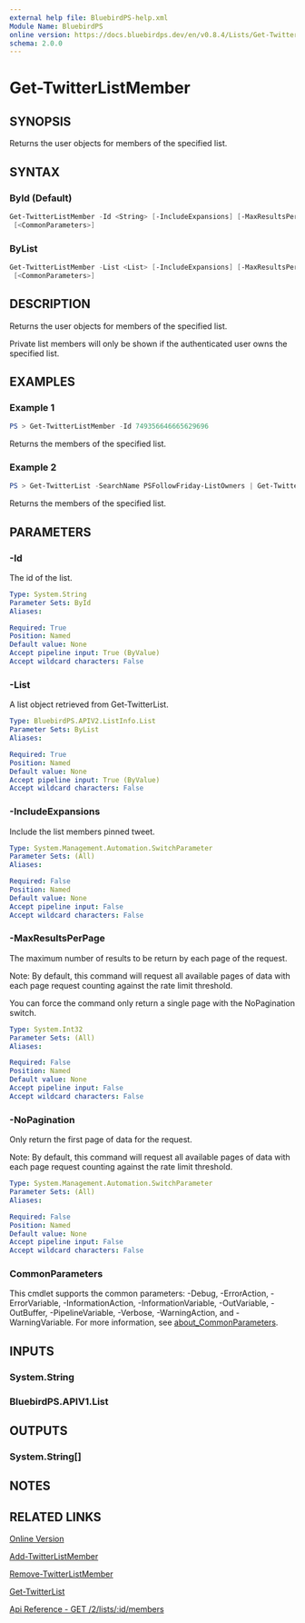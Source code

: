 ```yaml
---
external help file: BluebirdPS-help.xml
Module Name: BluebirdPS
online version: https://docs.bluebirdps.dev/en/v0.8.4/Lists/Get-TwitterListMember
schema: 2.0.0
---
```


# Get-TwitterListMember

## SYNOPSIS

Returns the user objects for members of the specified list.

## SYNTAX

### ById (Default)

```powershell
Get-TwitterListMember -Id <String> [-IncludeExpansions] [-MaxResultsPerPage <Int32>] [-NoPagination]
 [<CommonParameters>]
```

### ByList

```powershell
Get-TwitterListMember -List <List> [-IncludeExpansions] [-MaxResultsPerPage <Int32>] [-NoPagination]
 [<CommonParameters>]
```

## DESCRIPTION

Returns the user objects for members of the specified list.

Private list members will only be shown if the authenticated user owns the specified list.

## EXAMPLES

### Example 1

```powershell
PS > Get-TwitterListMember -Id 749356646665629696
```

Returns the members of the specified list.

### Example 2

```powershell
PS > Get-TwitterList -SearchName PSFollowFriday-ListOwners | Get-TwitterListMember | Format-Table -Property UserName,Name
```

Returns the members of the specified list.

## PARAMETERS

### -Id

The id of the list.

```yaml
Type: System.String
Parameter Sets: ById
Aliases:

Required: True
Position: Named
Default value: None
Accept pipeline input: True (ByValue)
Accept wildcard characters: False
```

### -List

A list object retrieved from Get-TwitterList.

```yaml
Type: BluebirdPS.APIV2.ListInfo.List
Parameter Sets: ByList
Aliases:

Required: True
Position: Named
Default value: None
Accept pipeline input: True (ByValue)
Accept wildcard characters: False
```

### -IncludeExpansions

Include the list members pinned tweet.

```yaml
Type: System.Management.Automation.SwitchParameter
Parameter Sets: (All)
Aliases:

Required: False
Position: Named
Default value: None
Accept pipeline input: False
Accept wildcard characters: False
```

### -MaxResultsPerPage

The maximum number of results to be return by each page of the request.

Note:
By default, this command will request all available pages of data with each page request counting against the rate limit threshold.

You can force the command only return a single page with the NoPagination switch.

```yaml
Type: System.Int32
Parameter Sets: (All)
Aliases:

Required: False
Position: Named
Default value: None
Accept pipeline input: False
Accept wildcard characters: False
```

### -NoPagination

Only return the first page of data for the request.

Note:
By default, this command will request all available pages of data with each page request counting against the rate limit threshold.

```yaml
Type: System.Management.Automation.SwitchParameter
Parameter Sets: (All)
Aliases:

Required: False
Position: Named
Default value: None
Accept pipeline input: False
Accept wildcard characters: False
```

### CommonParameters

This cmdlet supports the common parameters: -Debug, -ErrorAction, -ErrorVariable, -InformationAction, -InformationVariable, -OutVariable, -OutBuffer, -PipelineVariable, -Verbose, -WarningAction, and -WarningVariable. For more information, see [about_CommonParameters](http://go.microsoft.com/fwlink/?LinkID=113216).

## INPUTS

### System.String

### BluebirdPS.APIV1.List

## OUTPUTS

### System.String[]

## NOTES

## RELATED LINKS

[Online Version](https://docs.bluebirdps.dev/en/v0.8.4/Lists/Get-TwitterListMember)

[Add-TwitterListMember](https://docs.bluebirdps.dev/en/v0.8.4/Lists/Add-TwitterListMember)

[Remove-TwitterListMember](https://docs.bluebirdps.dev/en/v0.8.4/Lists/Remove-TwitterListMember)

[Get-TwitterList](https://docs.bluebirdps.dev/en/v0.8.4/Lists/Get-TwitterList)

[Api Reference - GET /2/lists/:id/members](https://developer.twitter.com/en/docs/twitter-api/lists/list-members/api-reference/get-lists-id-members)
